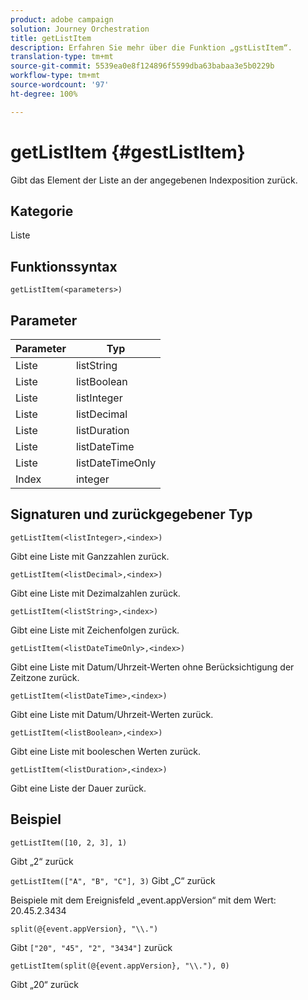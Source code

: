 ```yaml
---
product: adobe campaign
solution: Journey Orchestration
title: getListItem
description: Erfahren Sie mehr über die Funktion „gstListItem“.
translation-type: tm+mt
source-git-commit: 5539ea0e8f124896f5599dba63babaa3e5b0229b
workflow-type: tm+mt
source-wordcount: '97'
ht-degree: 100%

---
```



# getListItem {#gestListItem}

Gibt das Element der Liste an der angegebenen Indexposition zurück.

## Kategorie

Liste

## Funktionssyntax

`getListItem(<parameters>)`

## Parameter

| Parameter | Typ |
|-----------|------------------|
| Liste | listString |
| Liste | listBoolean |
| Liste | listInteger |
| Liste | listDecimal |
| Liste | listDuration |
| Liste | listDateTime |
| Liste | listDateTimeOnly |
| Index | integer |

## Signaturen und zurückgegebener Typ

`getListItem(<listInteger>,<index>)`

Gibt eine Liste mit Ganzzahlen zurück.

`getListItem(<listDecimal>,<index>)`

Gibt eine Liste mit Dezimalzahlen zurück.

`getListItem(<listString>,<index>)`

Gibt eine Liste mit Zeichenfolgen zurück.

`getListItem(<listDateTimeOnly>,<index>)`

Gibt eine Liste mit Datum/Uhrzeit-Werten ohne Berücksichtigung der Zeitzone zurück.

`getListItem(<listDateTime>,<index>)`

Gibt eine Liste mit Datum/Uhrzeit-Werten zurück.

`getListItem(<listBoolean>,<index>)`

Gibt eine Liste mit booleschen Werten zurück.

`getListItem(<listDuration>,<index>)`

Gibt eine Liste der Dauer zurück.

## Beispiel

`getListItem([10, 2, 3], 1)`

Gibt „2“ zurück

`getListItem(["A", "B", "C"], 3)`
Gibt „C“ zurück

Beispiele mit dem Ereignisfeld „event.appVersion“ mit dem Wert: 20.45.2.3434

`split(@{event.appVersion}, "\\.")`

Gibt `["20", "45", "2", "3434"]` zurück

`getListItem(split(@{event.appVersion}, "\\."), 0)`

Gibt „20“ zurück